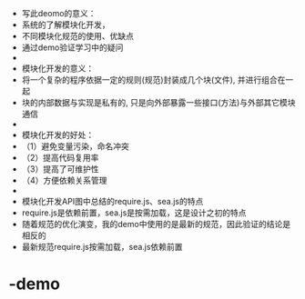 * 写此deomo的意义：
* 系统的了解模块化开发，
* 不同模块化规范的使用、优缺点
* 通过demo验证学习中的疑问
*
* 模块化开发的意义：
* 将一个复杂的程序依据一定的规则(规范)封装成几个块(文件), 并进行组合在一起
* 块的内部数据与实现是私有的, 只是向外部暴露一些接口(方法)与外部其它模块通信
*
* 模块化开发的好处：
* （1）避免变量污染，命名冲突
* （2）提高代码复用率
* （3）提高了可维护性
* （4）方便依赖关系管理
*
* 模块化开发API图中总结的require.js、sea.js的特点
* require.js是依赖前置，sea.js是按需加载，这是设计之初的特点
* 随着规范的优化演变，我的demo中使用的是最新的规范，因此验证的结论是相反的
* 最新规范require.js按需加载，sea.js依赖前置
# -demo

